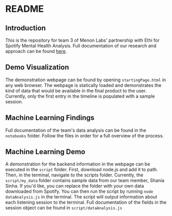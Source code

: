 # README

## Introduction
This is the repository for team 3 of Menon Labs' partnership with Ethi for Spotify Mental Health Analysis. Full documentation of our research and approach can be found [here](https://docs.google.com/presentation/d/1qdsqhDewn71UK8f01SKe19toxlxWUn4EqRzBuCLDMEM/edit?usp=sharing). 

## Demo Visualization
The demonstration webpage can be found by opening ``startingPage.html`` in any web browser. The webpage is statically loaded and demonstrates the kind of data that would be available in the final product to the user. Currently, only the first entry in the timeline is populated with a sample session.

## Machine Learning Findings
Full documentation of the team's data analysis can be found in the ``notebooks`` folder. Follow the files in order for a full overview of the process. 

## Machine Learning Demo
A demonstration for the backend information in the webpage can be executed in the ``script`` folder. First, download node.js and add it to path. Then, in the terminal, navigate to the scripts folder. Currently, the ``script/my_data`` folder contains sample data from our team member, Shania Sinha. If you'd like, you can replace the folder with your own data downloaded from Spotify. You can then run the script by running ``node dataAnalysis.js`` in the terminal. The script will output information about each listening session to the terminal. Full documentation of the fields in the session object can be found in ``script/dataAnalysis.js``

